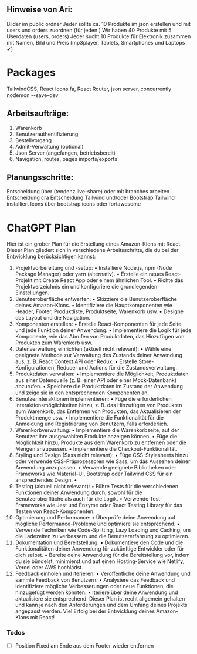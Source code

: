 ## Hinweise von Ari:

Bilder im public ordner
Jeder sollte ca. 10 Produkte im json erstellen und mit users und orders zuordnen (für jeden )
Wir haben 40 Produkte mit 5 Userdaten (users, orders)
Jeder sucht 10 Produkte für Elektronik zusammen mit Namen, Bild und Preis
(mp3player, Tablets, Smartphones und Laptops ✔)

# Packages

TailwindCSS, React Icons fa, React Router, json server, concurrently nodemon --save-dev

## Arbeitsaufträge:

1. Warenkorb
2. Benutzerauthentifizierung
3. Bestellvorgang
4. Admit-Verwaltung (optional)
5. Json Server (angefangen, betriebsbereit)
6. Navigation, routes, pages imports/exports

## Planungsschritte:

Entscheidung über (tendenz live-share) oder mit branches arbeiten
Entscheidung cra
Entscheidung Tailwind und/oder Bootstrap
Tailwind installiert
Icons über bootstrap icons oder fortawesome

# ChatGPT Plan

Hier ist ein grober Plan für die Erstellung eines Amazon-Klons mit React. Dieser Plan gliedert sich in verschiedene Arbeitsschritte, die du bei der Entwicklung berücksichtigen kannst:

1. Projektvorbereitung und -setup:
   • Installiere Node.js, npm (Node Package Manager) oder yarn (alternativ).
   • Erstelle ein neues React-Projekt mit Create React App oder einem ähnlichen Tool.
   • Richte das Projektverzeichnis ein und konfiguriere die grundlegenden Einstellungen.
2. Benutzeroberfläche entwerfen:
   • Skizziere die Benutzeroberfläche deines Amazon-Klons.
   • Identifiziere die Hauptkomponenten wie Header, Footer, Produktliste, Produktseite, Warenkorb usw.
   • Designe das Layout und die Navigation.
3. Komponenten erstellen:
   • Erstelle React-Komponenten für jede Seite und jede Funktion deiner Anwendung.
   • Implementiere die Logik für jede Komponente, wie das Abrufen von Produktdaten, das Hinzufügen von Produkten zum Warenkorb usw.
4. Datenverwaltung einrichten (aktuell nicht relevant):
   • Wähle eine geeignete Methode zur Verwaltung des Zustands deiner Anwendung aus, z. B. React Context API oder Redux.
   • Erstelle Store-Konfigurationen, Reducer und Actions für die Zustandsverwaltung.
5. Produktdaten verwalten:
   • Implementiere die Möglichkeit, Produktdaten aus einer Datenquelle (z. B. einer API oder einer Mock-Datenbank) abzurufen.
   • Speichere die Produktdaten im Zustand der Anwendung und zeige sie in den entsprechenden Komponenten an.
6. Benutzerinteraktionen implementieren:
   • Füge die erforderlichen Interaktionsmöglichkeiten hinzu, z. B. das Hinzufügen von Produkten zum Warenkorb, das Entfernen von Produkten, das Aktualisieren der Produktmenge usw.
   • Implementiere die Funktionalität für die Anmeldung und Registrierung von Benutzern, falls erforderlich.
7. Warenkorbverwaltung:
   • Implementiere die Warenkorbseite, auf der Benutzer ihre ausgewählten Produkte anzeigen können.
   • Füge die Möglichkeit hinzu, Produkte aus dem Warenkorb zu entfernen oder die Mengen anzupassen.
   • Implementiere die Checkout-Funktionalität.
8. Styling und Design (Sass nicht relevant):
   • Füge CSS-Stylesheets hinzu oder verwende CSS-Präprozessoren wie Sass, um das Aussehen deiner Anwendung anzupassen.
   • Verwende geeignete Bibliotheken oder Frameworks wie Material-UI, Bootstrap oder Tailwind CSS für ein ansprechendes Design.
   •
9. Testing (aktuell nicht relevant):
   • Führe Tests für die verschiedenen Funktionen deiner Anwendung durch, sowohl für die Benutzeroberfläche als auch für die Logik.
   • Verwende Test-Frameworks wie Jest und Enzyme oder React Testing Library für das Testen von React-Komponenten.
10. Optimierung und Performance:
    • Überprüfe deine Anwendung auf mögliche Performance-Probleme und optimiere sie entsprechend.
    • Verwende Techniken wie Code-Splitting, Lazy Loading und Caching, um die Ladezeiten zu verbessern und die Benutzererfahrung zu optimieren.
11. Dokumentation und Bereitstellung:
    • Dokumentiere den Code und die Funktionalitäten deiner Anwendung für zukünftige Entwickler oder für dich selbst.
    • Bereite deine Anwendung für die Bereitstellung vor, indem du sie bündelst, minimierst und auf einen Hosting-Service wie Netlify, Vercel oder AWS hochlädst.
12. Feedback einholen und iterieren:
    • Veröffentliche deine Anwendung und sammle Feedback von Benutzern.
    • Analysiere das Feedback und identifiziere mögliche Verbesserungen oder neue Funktionen, die hinzugefügt werden könnten.
    • Iteriere über deine Anwendung und aktualisiere sie entsprechend.
    Dieser Plan ist recht allgemein gehalten und kann je nach den Anforderungen und dem Umfang deines Projekts angepasst werden. Viel Erfolg bei der Entwicklung deines Amazon-Klons mit React!

### Todos

- [ ] Position Fixed am Ende aus dem Footer wieder entfernen
